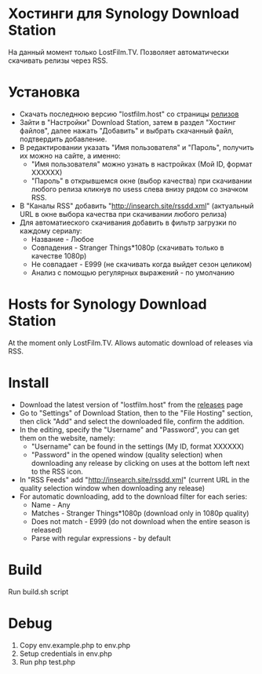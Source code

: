 # Хостинги для Synology Download Station
На данный момент только LostFilm.TV. Позволяет автоматически скачивать релизы через RSS.

# Установка
* Скачать последнюю версию "lostfilm.host" со страницы [релизов](https://github.com/evd/synology-hosts/releases)
* Зайти в "Настройки" Download Station, затем в раздел "Хостинг файлов", далее нажать "Добавить" и выбрать скачанный файл, подтвердить добавление.
* В редактировании указать "Имя пользователя" и "Пароль", получить их можно на сайте, а именно:
    - "Имя пользователя" можно узнать в настройках (Мой ID, формат ХХХХХХ)
    - "Пароль" в открывшемся окне (выбор качества) при скачивании любого релиза кликнув по usess слева внизу рядом со значком RSS.
* В "Каналы RSS" добавить "http://insearch.site/rssdd.xml" (актуальный URL в окне выбора качества при скачивании любого релиза)
* Для автоматиеского скачивания добавить в фильтр загрузки по каждому сериалу:
  - Название - Любое
  - Совпадения - Stranger Things*1080p (скачивать только в качестве 1080p)
  - Не совпадает - E999 (не скачивать когда выйдет сезон целиком)
  - Анализ с помощью регулярных выражений - по умолчанию

# Hosts for Synology Download Station
At the moment only LostFilm.TV. Allows automatic download of releases via RSS.

# Install
* Download the latest version of "lostfilm.host" from the [releases](https://github.com/evd/synology-hosts/releases) page
* Go to "Settings" of Download Station, then to the "File Hosting" section, then click "Add" and select the downloaded file, confirm the addition.
* In the editing, specify the "Username" and "Password", you can get them on the website, namely:
    - "Username" can be found in the settings (My ID, format ХХХХХХ)
    - "Password" in the opened window (quality selection) when downloading any release by clicking on uses at the bottom left next to the RSS icon.
* In "RSS Feeds" add "http://insearch.site/rssdd.xml" (current URL in the quality selection window when downloading any release)
* For automatic downloading, add to the download filter for each series:
    - Name - Any
    - Matches - Stranger Things*1080p (download only in 1080p quality)
    - Does not match - E999 (do not download when the entire season is released)
    - Parse with regular expressions - by default
    
# Build
Run build.sh script

# Debug
1. Copy env.example.php to env.php
2. Setup credentials in env.php
3. Run php test.php
